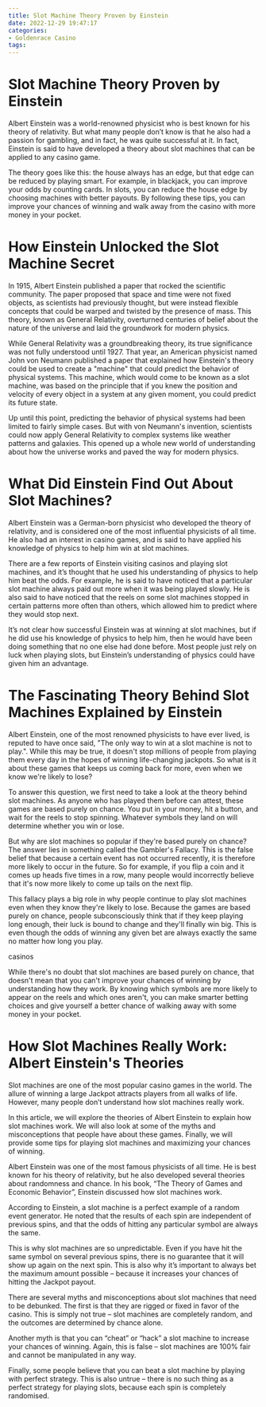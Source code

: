 ```yaml
---
title: Slot Machine Theory Proven by Einstein
date: 2022-12-29 19:47:17
categories:
- Goldenrace Casino
tags:
---
```



#  Slot Machine Theory Proven by Einstein

Albert Einstein was a world-renowned physicist who is best known for his theory of relativity. But what many people don’t know is that he also had a passion for gambling, and in fact, he was quite successful at it. In fact, Einstein is said to have developed a theory about slot machines that can be applied to any casino game.

The theory goes like this: the house always has an edge, but that edge can be reduced by playing smart. For example, in blackjack, you can improve your odds by counting cards. In slots, you can reduce the house edge by choosing machines with better payouts. By following these tips, you can improve your chances of winning and walk away from the casino with more money in your pocket.

#  How Einstein Unlocked the Slot Machine Secret 

In 1915, Albert Einstein published a paper that rocked the scientific community. 
The paper proposed that space and time were not fixed objects, as scientists had previously thought, but were instead flexible concepts that could be warped and twisted by the presence of mass. 
This theory, known as General Relativity, overturned centuries of belief about the nature of the universe and laid the groundwork for modern physics.

While General Relativity was a groundbreaking theory, its true significance was not fully understood until 1927. 
That year, an American physicist named John von Neumann published a paper that explained how Einstein's theory could be used to create a "machine" that could predict the behavior of physical systems. 
This machine, which would come to be known as a slot machine, was based on the principle that if you knew the position and velocity of every object in a system at any given moment, you could predict its future state. 

Up until this point, predicting the behavior of physical systems had been limited to fairly simple cases. 
But with von Neumann's invention, scientists could now apply General Relativity to complex systems like weather patterns and galaxies. 
This opened up a whole new world of understanding about how the universe works and paved the way for modern physics.

#  What Did Einstein Find Out About Slot Machines?

Albert Einstein was a German-born physicist who developed the theory of relativity, and is considered one of the most influential physicists of all time. He also had an interest in casino games, and is said to have applied his knowledge of physics to help him win at slot machines.

There are a few reports of Einstein visiting casinos and playing slot machines, and it’s thought that he used his understanding of physics to help him beat the odds. For example, he is said to have noticed that a particular slot machine always paid out more when it was being played slowly. He is also said to have noticed that the reels on some slot machines stopped in certain patterns more often than others, which allowed him to predict where they would stop next.

It’s not clear how successful Einstein was at winning at slot machines, but if he did use his knowledge of physics to help him, then he would have been doing something that no one else had done before. Most people just rely on luck when playing slots, but Einstein’s understanding of physics could have given him an advantage.

#  The Fascinating Theory Behind Slot Machines Explained by Einstein

Albert Einstein, one of the most renowned physicists to have ever lived, is reputed to have once said, "The only way to win at a slot machine is not to play.". While this may be true, it doesn't stop millions of people from playing them every day in the hopes of winning life-changing jackpots. So what is it about these games that keeps us coming back for more, even when we know we're likely to lose?

To answer this question, we first need to take a look at the theory behind slot machines. As anyone who has played them before can attest, these games are based purely on chance. You put in your money, hit a button, and wait for the reels to stop spinning. Whatever symbols they land on will determine whether you win or lose.

But why are slot machines so popular if they're based purely on chance? The answer lies in something called the Gambler's Fallacy. This is the false belief that because a certain event has not occurred recently, it is therefore more likely to occur in the future. So for example, if you flip a coin and it comes up heads five times in a row, many people would incorrectly believe that it's now more likely to come up tails on the next flip.

This fallacy plays a big role in why people continue to play slot machines even when they know they're likely to lose. Because the games are based purely on chance, people subconsciously think that if they keep playing long enough, their luck is bound to change and they'll finally win big. This is even though the odds of winning any given bet are always exactly the same no matter how long you play.

 casinos 


While there's no doubt that slot machines are based purely on chance, that doesn't mean that you can't improve your chances of winning by understanding how they work. By knowing which symbols are more likely to appear on the reels and which ones aren't, you can make smarter betting choices and give yourself a better chance of walking away with some money in your pocket.

#  How Slot Machines Really Work: Albert Einstein's Theories

Slot machines are one of the most popular casino games in the world. The allure of winning a large Jackpot attracts players from all walks of life. However, many people don’t understand how slot machines really work.

In this article, we will explore the theories of Albert Einstein to explain how slot machines work. We will also look at some of the myths and misconceptions that people have about these games. Finally, we will provide some tips for playing slot machines and maximizing your chances of winning.

Albert Einstein was one of the most famous physicists of all time. He is best known for his theory of relativity, but he also developed several theories about randomness and chance. In his book, “The Theory of Games and Economic Behavior”, Einstein discussed how slot machines work.

According to Einstein, a slot machine is a perfect example of a random event generator. He noted that the results of each spin are independent of previous spins, and that the odds of hitting any particular symbol are always the same.

This is why slot machines are so unpredictable. Even if you have hit the same symbol on several previous spins, there is no guarantee that it will show up again on the next spin. This is also why it’s important to always bet the maximum amount possible – because it increases your chances of hitting the Jackpot payout.

There are several myths and misconceptions about slot machines that need to be debunked. The first is that they are rigged or fixed in favor of the casino. This is simply not true – slot machines are completely random, and the outcomes are determined by chance alone.

Another myth is that you can “cheat” or “hack” a slot machine to increase your chances of winning. Again, this is false – slot machines are 100% fair and cannot be manipulated in any way.

Finally, some people believe that you can beat a slot machine by playing with perfect strategy. This is also untrue – there is no such thing as a perfect strategy for playing slots, because each spin is completely randomised.